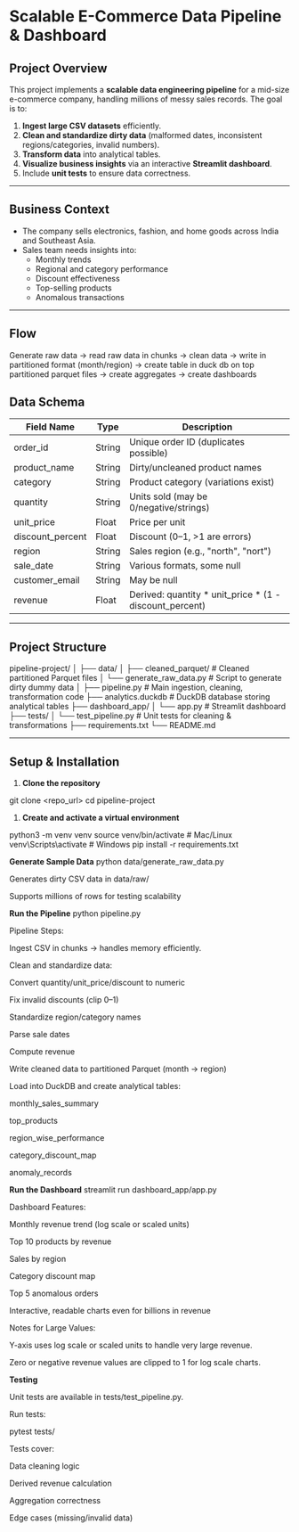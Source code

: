 # Scalable E-Commerce Data Pipeline & Dashboard

## Project Overview

This project implements a **scalable data engineering pipeline** for a mid-size e-commerce company, handling millions of messy sales records. The goal is to:

1. **Ingest large CSV datasets** efficiently.
2. **Clean and standardize dirty data** (malformed dates, inconsistent regions/categories, invalid numbers).
3. **Transform data** into analytical tables.
4. **Visualize business insights** via an interactive **Streamlit dashboard**.
5. Include **unit tests** to ensure data correctness.

---

## Business Context

- The company sells electronics, fashion, and home goods across India and Southeast Asia.
- Sales team needs insights into:
  - Monthly trends
  - Regional and category performance
  - Discount effectiveness
  - Top-selling products
  - Anomalous transactions

---

## Flow
Generate raw data -> read raw data in chunks -> clean data -> write in partitioned format (month/region) -> create table in duck db on top partitioned parquet files -> create aggregates -> create dashboards

## Data Schema

| Field Name       | Type   | Description |
|-----------------|--------|------------|
| order_id        | String | Unique order ID (duplicates possible) |
| product_name    | String | Dirty/uncleaned product names |
| category        | String | Product category (variations exist) |
| quantity        | String | Units sold (may be 0/negative/strings) |
| unit_price      | Float  | Price per unit |
| discount_percent| Float  | Discount (0–1, >1 are errors) |
| region          | String | Sales region (e.g., "north", "nort") |
| sale_date       | String | Various formats, some null |
| customer_email  | String | May be null |
| revenue         | Float  | Derived: quantity * unit_price * (1 - discount_percent) |

---

## Project Structure

pipeline-project/
│
├── data/
│ ├── cleaned_parquet/ # Cleaned partitioned Parquet files
│ └── generate_raw_data.py # Script to generate dirty dummy data
│
├── pipeline.py # Main ingestion, cleaning, transformation code
├── analytics.duckdb # DuckDB database storing analytical tables
├── dashboard_app/
│ └── app.py # Streamlit dashboard
├── tests/
│ └── test_pipeline.py # Unit tests for cleaning & transformations
├── requirements.txt
└── README.md



---

## Setup & Installation

1. **Clone the repository**

git clone <repo_url>
cd pipeline-project

1. **Create and activate a virtual environment**

python3 -m venv venv
source venv/bin/activate   # Mac/Linux
venv\Scripts\activate      # Windows
pip install -r requirements.txt


**Generate Sample Data**
python data/generate_raw_data.py


Generates dirty CSV data in data/raw/

Supports millions of rows for testing scalability

**Run the Pipeline**
python pipeline.py


Pipeline Steps:

Ingest CSV in chunks → handles memory efficiently.

Clean and standardize data:

Convert quantity/unit_price/discount to numeric

Fix invalid discounts (clip 0–1)

Standardize region/category names

Parse sale dates

Compute revenue

Write cleaned data to partitioned Parquet (month → region)

Load into DuckDB and create analytical tables:

monthly_sales_summary

top_products

region_wise_performance

category_discount_map

anomaly_records

**Run the Dashboard**
streamlit run dashboard_app/app.py


Dashboard Features:

Monthly revenue trend (log scale or scaled units)

Top 10 products by revenue

Sales by region

Category discount map

Top 5 anomalous orders

Interactive, readable charts even for billions in revenue

Notes for Large Values:

Y-axis uses log scale or scaled units to handle very large revenue.

Zero or negative revenue values are clipped to 1 for log scale charts.

**Testing**

Unit tests are available in tests/test_pipeline.py.

Run tests:

pytest tests/


Tests cover:

Data cleaning logic

Derived revenue calculation

Aggregation correctness

Edge cases (missing/invalid data)